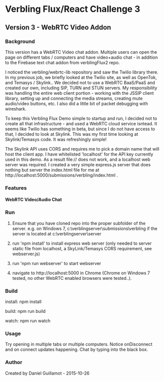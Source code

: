 # Verbling Flux/React Challenge 3

## Version 3 - WebRTC Video Addon

### Background

This version has a WebRTC Video chat addon. Multiple users can open the page on different tabs / computers and have video+audio chat - in addition to the Firebase text chat addon from verblingFlux2 repo.

I noticed the verbling/webrtc-lib repository and saw the Twilio library there. In my previous job, we briefly looked at the Twilio site, as well as OpenTok, and Temasys / Skylink.. We decided not to use a WebRTC BaaS/PaaS and created our own, including SIP, TURN and STUN servers. My responsibility was handling the entire web client portion - working with the JSSIP client library, setting up and connecting the media streams, creating mute audio/video buttons, etc. I also did a little bit of packet debugging with wireshark. 

To keep this Verbling Flux Demo simple to startup and run, I decided not to create all that infrastructure - and used a WebRTC cloud service isntead. It seems like Twilio has something in beta, but since I do not have access to that, I decided to look at Skylink. This was my first time looking at Skylink/Temasys code. It was refreshingly simple!

The Skylink API uses CORS and requires me to pick a domain name that will host the client app. I have whitelisted 'localhost' for the API key currently used in this demo. As a result file:// does not work, and a localhost web server was required. I created a very simple express.js server that does nothing but server the index.html file for me at http://localhost:5000/submissions/verbling/index.html .

### Features

#### WebRTC Video/Audio Chat



### Run

1) Ensure that you have cloned repo into the proper subfolder of the server. e.g. on Windows 7, c:\verblingserver\submissions\verbling if the server is located at c:\verblingserver\server

2) run 'npm install' to install express web server (only needed to server static file from localhost, a SkyLink/Temasys CORS requirement, see webserver.js)

3) run 'npm run webserver' to start webserver

4) navigate to http://localhost:5000 in Chrome (Chrome on Windows 7 tested, no other WebRTC enabled browsers were tested..).

### Build

install: npm install

build: npm run build

watch: npm run watch

### Usage

Try opening in multiple tabs or multiple computers. Notice onDisconnect and on connect updates happening. Chat by typing into the black box. 

### Author

Created by Daniel Guillamot - 2015-10-26